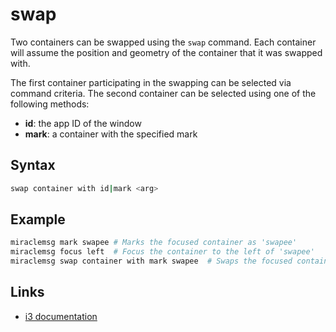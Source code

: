 # swap
Two containers can be swapped using the `swap` command. Each container will assume the position
and geometry of the container that it was swapped with.

The first container participating in the swapping can be selected via command criteria. The
second container can be selected using one of the following methods:

- **id**: the app ID of the window
- **mark**: a container with the specified mark

## Syntax
```sh
swap container with id|mark <arg>
```

## Example
```sh
miraclemsg mark swapee # Marks the focused container as 'swapee'
miraclemsg focus left  # Focus the container to the left of 'swapee'
miraclemsg swap container with mark swapee  # Swaps the focused container with the container marked 'swapee'
```

## Links
- [i3 documentation](https://i3wm.org/docs/userguide.html#swapping_containers)
